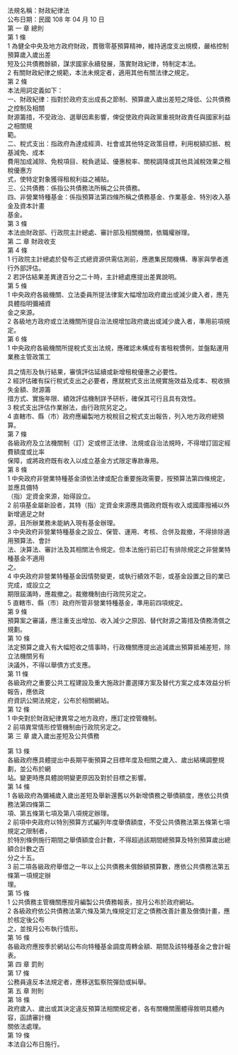 法規名稱：財政紀律法  
公布日期：民國 108 年 04 月 10 日  
第 一 章 總則  
第 1 條  
1 為健全中央及地方政府財政，貫徹零基預算精神，維持適度支出規模，嚴格控制預算歲入歲出差  
短及公共債務餘額，謀求國家永續發展，落實財政紀律，特制定本法。  
2 有關財政紀律之規範，本法未規定者，適用其他有關法律之規定。  
第 2 條  
本法用詞定義如下：  
一、財政紀律：指對於政府支出成長之節制、預算歲入歲出差短之降低、公共債務之控制及相關  
財源籌措，不受政治、選舉因素影響，俾促使政府與政黨重視財政責任與國家利益之相關規  
範。  
二、稅式支出：指政府為達成經濟、社會或其他特定政策目標，利用稅額扣抵、稅基減免、成本  
費用加成減除、免稅項目、稅負遞延、優惠稅率、關稅調降或其他具減稅效果之租稅優惠方  
式，使特定對象獲得租稅利益之補貼。  
三、公共債務：係指公共債務法所稱之公共債務。  
四、非營業特種基金：係指預算法第四條所稱之債務基金、作業基金、特別收入基金及資本計畫  
基金。  
第 3 條  
本法由財政部、行政院主計總處、審計部及相關機關，依職權辦理。  
第 二 章 財政收支  
第 4 條  
1 行政院主計總處於發布正式總資源供需估測前，應邀集民間機構、專家與學者進行外部評估。  
2 若評估結果差異達百分之二十時，主計總處應提出差異說明。  
第 5 條  
1 中央政府各級機關、立法委員所提法律案大幅增加政府歲出或減少歲入者，應先具體指明彌補資  
金之來源。  
2 各級地方政府或立法機關所提自治法規增加政府歲出或減少歲入者，準用前項規定。  
第 6 條  
1 中央政府各級機關所提稅式支出法規，應確認未構成有害租稅慣例，並盤點運用業務主管政策工  


具之情形及執行結果，審慎評估延續或新增租稅優惠之必要性。  
2 經評估確有採行稅式支出之必要者，應就稅式支出法規實施效益及成本、稅收損失金額、財源籌  
措方式、實施年限、績效評估機制詳予研析，確保其可行且具有效性。  
3 稅式支出評估作業辦法，由行政院另定之。  
4 直轄市、縣（市）政府應編製地方稅稅目之稅式支出報告，列入地方政府總預算。  
第 7 條  
各級政府及立法機關制（訂）定或修正法律、法規或自治法規時，不得增訂固定經費額度或比率  
保障，或將政府既有收入以成立基金方式限定專款專用。  
第 8 條  
1 中央政府非營業特種基金須依法律或配合重要施政需要，按預算法第四條規定，並應具備特  
（指）定資金來源，始得設立。  
2 前項基金屬新設者，其特（指）定資金來源應具備政府既有收入或國庫撥補以外新增適足之財  
源，且所辦業務未能納入現有基金辦理。  
3 中央政府非營業特種基金之設立、保管、運用、考核、合併及裁撤，不得排除適用預算法、會計  
法、決算法、審計法及其相關法令規定。但本法施行前已訂有排除規定之非營業特種基金不適用  
之。  
4 中央政府非營業特種基金因情勢變更，或執行績效不彰，或基金設置之目的業已完成，或設立之  
期限屆滿時，應裁撤之。裁撤機制由行政院另定之。  
5 直轄市、縣（市）政府所管非營業特種基金，準用前四項規定。  
第 9 條  
預算案之審議，應注重支出增加、收入減少之原因、替代財源之籌措及債務清償之規劃。  
第 10 條  
法定預算之歲入有大幅短收之情事時，行政機關應提出追減歲出預算抵補差短，除立法機關另有  
決議外，不得以舉債方式支應。  
第 11 條  
各級政府之重要公共工程建設及重大施政計畫選擇方案及替代方案之成本效益分析報告，應依政  
府資訊公開法規定，公布於相關網站。  
第 12 條  
1 中央對於財政紀律異常之地方政府，應訂定控管機制。  
2 前項異常情形控管機制由行政院另定之。  
第 三 章 歲入歲出差短及公共債務  


第 13 條  
各級政府應具體提出中長期平衡預算之目標年度及相關之歲入、歲出結構調整規劃，並公布於網  
站。變更時應具體說明變更原因及對於目標之影響。  
第 14 條  
1 各級政府為彌補歲入歲出差短及舉新還舊以外新增債務之舉債額度，應依公共債務法第四條第二  
項、第五條第七項及第八項規定辦理。  
2 前項中央政府以特別預算方式編列年度舉債額度，不受公共債務法第五條第七項規定之限制者，  
於特別條例施行期間之舉債額度合計數，不得超過該期間總預算及特別預算歲出總額合計數之百  
分之十五。  
3 前二項各級政府舉借之一年以上公共債務未償餘額預算數，應依公共債務法第五條第一項規定辦  
理。  
第 15 條  
1 公共債務主管機關應按月編製公共債務報表，按月公布於政府網站。  
2 各級政府依公共債務法第六條及第九條規定訂定之債務改善計畫及償債計畫，應於核定後公布  
之，並按月公布執行情形。  
第 16 條  
各級政府應按季於網站公布向特種基金調度周轉金額、期間及該特種基金之會計報表。  
第 四 章 罰則  
第 17 條  
公務員違反本法規定者，應移送監察院彈劾或糾舉。  
第 五 章 附則  
第 18 條  
政府歲入、歲出或其決定違反預算法相關規定者，各有關機關團體得敘明具體內容，函請審計機  
關依法處理。  
第 19 條  
本法自公布日施行。  


